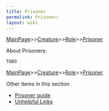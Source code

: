 ```yaml
---
title: Prisoner
permalink: Prisoner/
layout: wiki
---
```


[MainPage](/keeperrl_wiki/ "wikilink")>>[Creature](/keeperrl_wiki/Creature_Guide "wikilink")>>[Role](/keeperrl_wiki/Role "wikilink")>>[Prisoner](/keeperrl_wiki/Prisoner_Guide "wikilink")

About Prisoners:

	TODO

[MainPage](/keeperrl_wiki/ "wikilink")>>[Creature](/keeperrl_wiki/Creature_Guide "wikilink")>>[Role](/keeperrl_wiki/Role "wikilink")>>[Prisoner](/keeperrl_wiki/Prisoner_Guide "wikilink")

Other items in this section
-    [Prisoner guide](/keeperrl_wiki/Prisoner_Guide "wikilink")
-    [Unhelpful Links](/keeperrl_wiki/Unhelpful_Links "wikilink")
